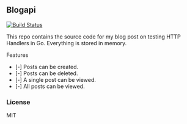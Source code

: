 ## Blogapi

[![Build Status](https://img.shields.io/travis/adelowo/blogapi/master.svg?style=flat-square)](https://travis-ci.org/adelowo/blogapi.svg?branch=master)

This repo contains the source code for my blog post on testing HTTP Handlers in Go. Everything is stored in memory.

Features 

- [-] Posts can be created.
- [-] Posts can be deleted.
- [-] A single post can be viewed.
- [-] All posts can be viewed.

### License
MIT